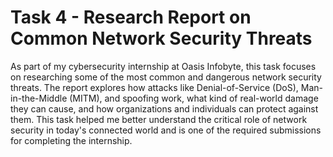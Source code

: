 # Task 4 - Research Report on Common Network Security Threats 
 
As part of my cybersecurity internship at Oasis Infobyte, this task focuses on researching some of the most common and dangerous network security threats. 
The report explores how attacks like Denial-of-Service \(DoS\), Man-in-the-Middle \(MITM\), and spoofing work, what kind of real-world damage they can cause, and how organizations and individuals can protect against them. 
This task helped me better understand the critical role of network security in today's connected world and is one of the required submissions for completing the internship. 
